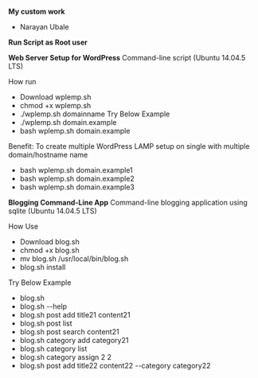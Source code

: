 **My custom work**
- Narayan Ubale 

**Run Script as Root user**

**Web Server Setup for WordPress**
Command-line script (Ubuntu 14.04.5 LTS)

How run
+ Download wplemp.sh
+ chmod +x wplemp.sh
+ ./wplemp.sh domainname
Try Below Example
+ ./wplemp.sh domain.example
+ bash wplemp.sh domain.example

Benefit: To create multiple WordPress LAMP setup on single with multiple domain/hostname name
+ bash wplemp.sh domain.example1
+ bash wplemp.sh domain.example2
+ bash wplemp.sh domain.example3

**Blogging Command-Line App**
Command-line blogging application using sqlite (Ubuntu 14.04.5 LTS)

How Use
+ Download blog.sh
+ chmod +x blog.sh
+ mv blog.sh /usr/local/bin/blog.sh
+ blog.sh install

Try Below Example
+ blog.sh
+ blog.sh --help 
+ blog.sh post add title21 content21
+ blog.sh post list
+ blog.sh post search content21
+ blog.sh category add category21
+ blog.sh category list
+ blog.sh category assign 2 2
+ blog.sh post add title22 content22 --category category22
